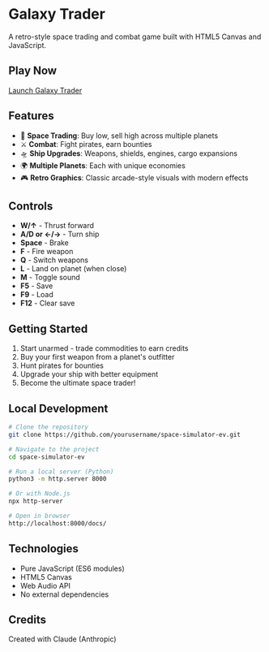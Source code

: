 # Galaxy Trader

A retro-style space trading and combat game built with HTML5 Canvas and JavaScript.

## Play Now
[Launch Galaxy Trader](https://lobabobloblaw.github.io/space-simulator-ev/)

## Features
- 🚀 **Space Trading**: Buy low, sell high across multiple planets
- ⚔️ **Combat**: Fight pirates, earn bounties
- 🛸 **Ship Upgrades**: Weapons, shields, engines, cargo expansions
- 🌍 **Multiple Planets**: Each with unique economies
- 🎮 **Retro Graphics**: Classic arcade-style visuals with modern effects

## Controls
- **W/↑** - Thrust forward
- **A/D or ←/→** - Turn ship
- **Space** - Brake
- **F** - Fire weapon
- **Q** - Switch weapons
- **L** - Land on planet (when close)
- **M** - Toggle sound
 - **F5** - Save
 - **F9** - Load
 - **F12** - Clear save

## Getting Started
1. Start unarmed - trade commodities to earn credits
2. Buy your first weapon from a planet's outfitter
3. Hunt pirates for bounties
4. Upgrade your ship with better equipment
5. Become the ultimate space trader!

## Local Development
```bash
# Clone the repository
git clone https://github.com/yourusername/space-simulator-ev.git

# Navigate to the project
cd space-simulator-ev

# Run a local server (Python)
python3 -m http.server 8000

# Or with Node.js
npx http-server

# Open in browser
http://localhost:8000/docs/
```

## Technologies
- Pure JavaScript (ES6 modules)
- HTML5 Canvas
- Web Audio API
- No external dependencies

## Credits
Created with Claude (Anthropic)
